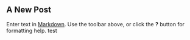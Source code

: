 ## A New Post

Enter text in [Markdown](http://daringfireball.net/projects/markdown/). Use the toolbar above, or click the **?** button for formatting help.
test
